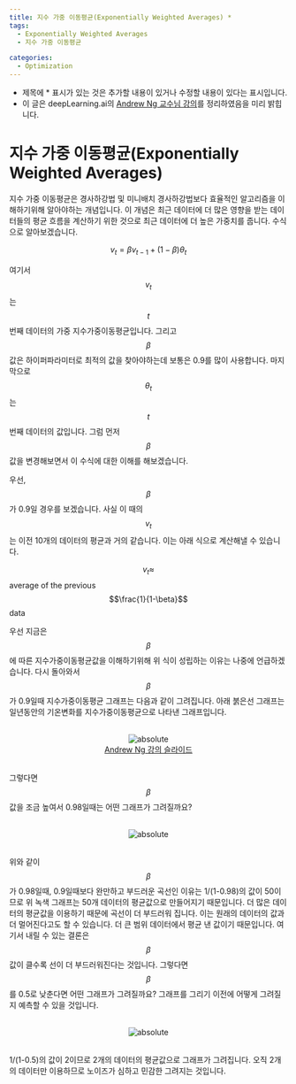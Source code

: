 ```yaml
---
title: 지수 가중 이동평균(Exponentially Weighted Averages) *
tags:
  - Exponentially Weighted Averages
  - 지수 가중 이동평균

categories:
  - Optimization
---
```


- 제목에 * 표시가 있는 것은 추가할 내용이 있거나 수정할 내용이 있다는 표시입니다.
- 이 글은 deepLearning.ai의 <a href="https://www.deeplearning.ai/">Andrew Ng 교수님 강의</a>를 정리하였음을 미리 밝힙니다.

# 지수 가중 이동평균(Exponentially Weighted Averages)

지수 가중 이동평균은 경사하강법 및 미니배치 경사하강법보다 효율적인 알고리즘을 이해하기위해 알아야하는 개념입니다. 이 개념은 최근 데이터에 더 많은 영향을 받는 데이터들의 평균 흐름을 계산하기 위한 것으로 최근 데이터에 더 높은 가중치를 줍니다. 수식으로 알아보겠습니다.

$$v_t = \beta v_{t-1} + (1-\beta)\theta_t$$

여기서 $$v_t$$는 $$t$$번째 데이터의 가중 지수가중이동평균입니다. 그리고 $$\beta$$ 값은 하이퍼파라미터로 최적의 값을 찾아야하는데 보통은 0.9를 많이 사용합니다. 마지막으로 $$\theta_t$$는 $$t$$번째 데이터의 값입니다. 그럼 먼저 $$\beta$$ 값을 변경해보면서 이 수식에 대한 이해를 해보겠습니다.

우선, $$\beta$$가 0.9일 경우를 보겠습니다. 사실 이 때의 $$v_t$$는 이전 10개의 데이터의 평균과 거의 같습니다. 이는 아래 식으로 계산해낼 수 있습니다.

$$v_t \approx$$ average of the previous $$\frac{1}{1-\beta}$$ data

우선 지금은 $$\beta$$에 따른 지수가중이동평균값을 이해하기위해 위 식이 성립하는 이유는 나중에 언급하겠습니다. 다시 돌아와서 $$\beta$$가 0.9일때 지수가중이동평균 그래프는 다음과 같이 그려집니다. 아래 붉은선 그래프는 일년동안의 기온변화를 지수가중이동평균으로 나타낸 그래프입니다.

<br/>
<center><img data-action="zoom" src='{{ "/assets/img/exp_weighted_average_01.png" | relative_url }}' alt='absolute'></center>
<center><a href="https://www.deeplearning.ai/">Andrew Ng 강의 슬라이드</a></center>
<br/>

그렇다면 $$\beta$$값을 조금 높여서 0.98일때는 어떤 그래프가 그려질까요?

<br/>
<center><img data-action="zoom" src='{{ "/assets/img/exp_weighted_average_02.png" | relative_url }}' alt='absolute'></center>
<br/>

위와 같이 $$\beta$$가 0.98일때, 0.9일때보다 완만하고 부드러운 곡선인 이유는 1/(1-0.98)의 값이 50이므로 위 녹색 그래프는 50개 데이터의 평균값으로 만들어지기 때문입니다. 더 많은 데이터의 평균값을 이용하기 때문에 곡선이 더 부드러워 집니다. 이는 원래의 데이터의 값과 더 멀어진다고도 할 수 있습니다. 더 큰 범위 데이터에서 평균 낸 값이기 때문입니다. 여기서 내릴 수 있는 결론은 $$\beta$$값이 클수록 선이 더 부드러워진다는 것입니다. 그렇다면 $$\beta$$를 0.5로 낮춘다면 어떤 그래프가 그려질까요? 그래프를 그리기 이전에 어떻게 그려질지 예측할 수 있을 것입니다.

<br/>
<center><img data-action="zoom" src='{{ "/assets/img/exp_weighted_average_03.png" | relative_url }}' alt='absolute'></center>
<br/>

1/(1-0.5)의 값이 2이므로 2개의 데이터의 평균값으로 그래프가 그려집니다. 오직 2개의 데이터만 이용하므로 노이즈가 심하고 민감한 그려지는 것입니다.
